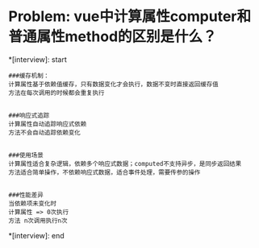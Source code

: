 # Problem: vue中计算属性computer和普通属性method的区别是什么？

*[interview]: start

    ###缓存机制：
    计算属性基于依赖值缓存，只有数据变化才会执行，数据不变时直接返回缓存值
    方法在每次调用的时候都会重复执行


    ###响应式追踪
    计算属性自动追踪响应式依赖
    方法不会自动追踪依赖变化


    ###使用场景
    计算属性适合复杂逻辑，依赖多个响应式数据；computed不支持异步，是同步返回结果
    方法适合简单操作，不依赖响应式数据，适合事件处理，需要传参的操作


    ###性能差异
    当依赖项未变化时
    计算属性 => 0次执行
    方法 n次调用执行n次



*[interview]: end
